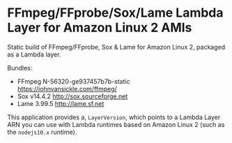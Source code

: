 # FFmpeg/FFprobe/Sox/Lame Lambda Layer for Amazon Linux 2 AMIs

Static build of FFmpeg/FFprobe, Sox & Lame for Amazon Linux 2, packaged as a Lambda layer.

Bundles:

- FFmpeg N-56320-ge937457b7b-static <https://johnvansickle.com/ffmpeg/>
- Sox v14.4.2 <http://sox.sourceforge.net>
- Lame 3.99.5 <http://lame.sf.net>

This application provides a, `LayerVersion`, which points to a
Lambda Layer ARN you can use with Lambda runtimes based on Amazon Linux 2 (such
as the `nodejs10.x` runtime).
